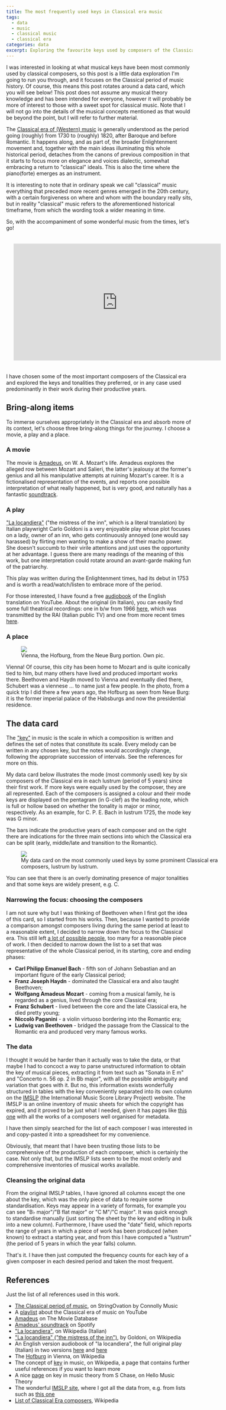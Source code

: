 ```yaml
---
title: The most frequently used keys in Classical era music
tags:
  - data
  - music
  - classical music
  - classical era
categories: data
excerpt: Exploring the favourite keys used by composers of the Classical era, in data.
---
```


I was interested in looking at what musical keys have been most commonly used by classical composers, so this post is a little data exploration I'm going to run you through, and it focuses on the Classical period of music history. Of course, this means this post rotates around a data card, which you will see below!
This post does not assume any musical theory knowledge and has been intended for everyone, however it will probably be more of interest to those with a sweet spot for classical music. Note that I will not go into the details of the musical concepts mentioned as that would be beyond the point, but I will refer to further material.

The [Classical era of (Western) music](https://www.connollymusic.com/stringovation/the-classical-period-of-music) is generally understood as the period going (roughly) from 1730 to (roughly) 1820, after Baroque and before Romantic. It happens along, and as part of, the broader Enlightenment movement and, together with the main ideas illuminating this whole historical period, detaches from the canons of previous composition in that it starts to focus more on elegance and voices dialectic, somewhat embracing a return to "classical" ideals. This is also the time where the piano(forte) emerges as an instrument.

It is interesting to note that in ordinary speak we call "classical" music everything that preceded more recent genres emerged in the 20th century, with a certain forgiveness on where and whom with the boundary really sits, but in reality "classical" music refers to the aforementioned historical timeframe, from which the wording took a wider meaning in time.

So, with the accompaniment of some wonderful music from the times, let's go!

<div style="padding:20px;">
<iframe width="560" height="315" src="https://www.youtube.com/embed/Zqyj11KUCXY" title="YouTube video player" frameborder="0" allow="accelerometer; autoplay; clipboard-write; encrypted-media; gyroscope; picture-in-picture" allowfullscreen></iframe>
</div>

I have chosen some of the most important composers of the Classical era and explored the keys and tonalities they preferred, or in any case used predominantly in their work during their productive years.

## Bring-along items

To immerse ourselves appropriately in the Classical era and absorb more of its context, let's choose three bring-along things for the journey. I choose a movie, a play and a place.

### A movie

The movie is [Amadeus](https://www.themoviedb.org/movie/279-amadeus), on W. A. Mozart's life. Amadeus explores the alleged row between Mozart and Salieri, the latter's jealousy at the former's genius and all his manipulative attempts at ruining Mozart's career. It is a fictionalised representation of the events, and reports one possible interpretation of what really happened, but is very good, and naturally has a fantastic [soundtrack](https://open.spotify.com/album/1LxSrqTGQD9RBrC8Oe1lBv).

### A play

["La locandiera"](https://it.wikipedia.org/wiki/La_locandiera) ("the mistress of the inn", which is a literal translation) by Italian playwright Carlo Goldoni is a very enjoyable play whose plot focuses on a lady, owner of an inn, who gets continuously annoyed (one would say harassed) by flirting men wanting to make a show of their macho power. She doesn't succumb to their virile attentions and just uses the opportunity at her advantage. I guess there are many readings of the meaning of this work, but one interpretation could rotate around an avant-garde making fun of the patriarchy.

This play was written during the Enlightenment times, had its debut in 1753 and is worth a read/watch/listen to embrace more of the period.

For those interested, I have found a free [audiobook](https://www.youtube.com/watch?v=5YdJUQT-KRE) of the English translation on YouTube. About the original (in Italian), you can easily find some full theatrical recordings: one in b/w from 1966 [here](https://www.youtube.com/watch?v=8-f67i5mlEw), which was transmitted by the RAI (Italian public TV) and one from more recent times [here](https://www.youtube.com/watch?v=b2XAtThcEMc).

### A place

<figure class="align-right" style="width: 400px">
  <img src="{{ site.url }}{{site.posts_images_path}}vienna_hofburg_neue_burg.jpg">
  <figcaption>Vienna, the Hofburg, from the Neue Burg portion. Own pic.</figcaption>
</figure>

Vienna! Of course, this city has been home to Mozart and is quite iconically tied to him, but many others have lived and produced important works there. Beethoven and Haydn moved to Vienna and eventually died there, Schubert was a viennese ... to name just a few people. In the photo, from a quick trip I did there a few years ago, the Hofburg as seen from Neue Burg: it is the former imperial palace of the Habsburgs and now the presidential residence.

## The data card

The ["key"](https://en.wikipedia.org/wiki/Key_(music)) in music is the scale in which a composition is written and defines the set of notes that constitute its scale. Every melody can be written in any chosen key, but the notes would accordingly change, following the appropriate succession of intervals. See the references for more on this.

My data card below illustrates the mode (most commonly used) key by six composers of the Classical era in each lustrum (period of 5 years) since their first work. If more keys were equally used by the composer, they are all represented.
Each of the composers is assigned a colour and their mode keys are displayed on the pentagram (in G-clef) as the leading note, which is full or hollow based on whether the tonality is major or minor, respectively. As an example, for C. P. E. Bach in lustrum 1725, the mode key was G minor.

The bars indicate the productive years of each composer and on the right there are indications for the three main sections into which the Classical era can be split (early, middle/late and transition to the Romantic).

<figure class="align-center" style="width: 600px">
  <img src="{{ site.url }}{{site.posts_images_path}}music-classical-era-keys.jpg">
  <figcaption>My data card on the most commonly used keys by some prominent Classical era composers, lustrum by lustrum.</figcaption>
</figure>

You can see that there is an overly dominating presence of major tonalities and that some keys are widely present, e.g. C.

### Narrowing the focus: choosing the composers

I am not sure why but I was thinking of Beethoven when I first got the idea of this card, so I started from his works. Then, because I wanted to provide a comparison amongst composers living during the same period at least to a reasonable extent, I decided to narrow down the focus to the Classical era. This still left [a lot of possible people](https://en.wikipedia.org/wiki/List_of_Classical-era_composers), too many for a reasonable piece of work. I then decided to narrow down the list to a set that was representative of the whole Classical period, in its starting, core and ending phases:
* **Carl Philipp Emanuel Bach** - fifth son of Johann Sebastian and an important figure of the early Classical period;
* **Franz Joseph Haydn** - dominated the Classical era and also taught Beethoven;
* **Wolfgang Amadeus Mozart** - coming from a musical family, he is regarded as a genius, lived through the core Classical era;
* **Franz Schubert** - lived between the core and the late Classical era, he died pretty young;
* **Niccolò Paganini** - a violin virtuoso bordering into the Romantic era;
* **Ludwig van Beethoven** - bridged the passage from the Classical to the Romantic era and produced very many famous works.

### The data

I thought it would be harder than it actually was to take the data, or that maybe I had to concoct a way to parse unstructured information to obtain the key of musical pieces, extracting it from text such as "Sonata in E m" and "Concerto n. 56 op. 2 in Bb major", with all the possible ambiguity and variation that goes with it. But no, this information exists wonderfully structured in tables with the key conveniently separated into its own column on the [IMSLP](https://imslp.org/wiki/Main_Page) (the International Music Score Library Project) website. The IMSLP is an online inventory of music sheets for which the copyright has expired, and it proved to be just what I needed, given it has pages like [this one](https://imslp.org/wiki/List_of_works_by_Carl_Philipp_Emanuel_Bach) with all the works of a composers well organised for metadata.

I have then simply searched for the list of each composer I was interested in and copy-pasted it into a spreadsheet for my convenience.

Obviously, that meant that I have been trusting those lists to be comprehensive of the production of each composer, which is certainly the case. Not only that, but the IMSLP lists seem to be the most orderly and comprehensive inventories of musical works available.

### Cleansing the original data

From the original IMSLP tables, I have ignored all columns except the one about the key, which was the only piece of data to require some standardisation. Keys may appear in a variety of formats, for example you can see "B♭ major"/"B flat major" or "C M"/"C major". It was quick enough to standardise manually (just sorting the sheet by the key and editing in bulk into a new column).
Furthermore, I have used the "date" field, which reports the range of years in which a piece of work has been produced (when known) to extract a starting year, and from this I have computed a "lustrum" (the period of 5 years in which the year falls) column.

That's it. I have then just computed the frequency counts for each key of a given composer in each desired period and taken the most frequent.

## References

Just the list of all references used in this work.

* [The Classical period of music](https://www.connollymusic.com/stringovation/the-classical-period-of-music), on StringOvation by Connolly Music
* A [playlist](https://www.youtube.com/embed/Zqyj11KUCXY) about the Classical era of music on YouTube
* [Amadeus](https://www.themoviedb.org/movie/279-amadeus) on The Movie Database
* [Amadeus' soundtrack](https://open.spotify.com/album/1LxSrqTGQD9RBrC8Oe1lBv) on Spotify
* ["La locandiera"](https://it.wikipedia.org/wiki/La_locandiera), on Wikipedia (Italian)
* ["La locandiera" ("the mistress of the inn")](https://en.wikipedia.org/wiki/The_Mistress_of_the_Inn), by Goldoni, on Wikipedia
* An English version audiobook of "la locandiera", the full original play (Italian) in two versions [here](https://www.youtube.com/watch?v=8-f67i5mlEw) and [here](https://www.youtube.com/watch?v=b2XAtThcEMc)
* The [Hofburg](https://en.wikipedia.org/wiki/Hofburg) in Vienna, on Wikipedia
* The concept of [key](https://en.wikipedia.org/wiki/Key_(music)) in music, on Wikipedia, a page that contains further useful references if you want to learn more
* A nice [page](https://hellomusictheory.com/learn/keys/) on key in music theory from S Chase, on Hello Music Theory
* The wonderful [IMSLP site](https://imslp.org/wiki/Main_Page), where I got all the data from, e.g. from lists such as [this one](https://imslp.org/wiki/List_of_works_by_Carl_Philipp_Emanuel_Bach)
* [List of Classical Era composers](https://en.wikipedia.org/wiki/List_of_Classical-era_composers), Wikipedia
